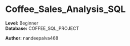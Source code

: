 # Coffee_Sales_Analysis_SQL

**Level:** Beginner  
**Database:** COFFEE_SQL_PROJECT 

**Author:** nandeepalva468
